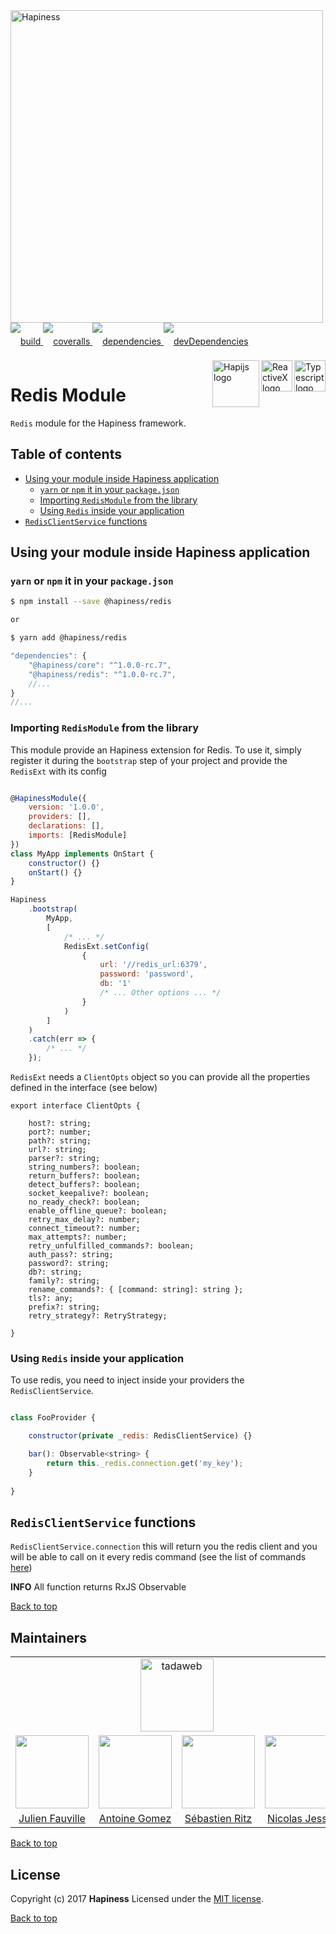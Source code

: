 <img src="http://bit.ly/2mxmKKI" width="500" alt="Hapiness" />

<div style="margin-bottom:20px;">
<div style="line-height:60px">
    <a href="https://travis-ci.org/hapinessjs/redis-module.svg?branch=master">
        <img src="https://travis-ci.org/hapinessjs/redis-module.svg?branch=master" alt="build" />
    </a>
    <a href="https://coveralls.io/github/hapinessjs/redis-module?branch=master">
        <img src="https://coveralls.io/repos/github/hapinessjs/redis-module/badge.svg?branch=master" alt="coveralls" />
    </a>
    <a href="https://david-dm.org/hapinessjs/redis-module">
        <img src="https://david-dm.org/hapinessjs/redis-module.svg" alt="dependencies" />
    </a>
    <a href="https://david-dm.org/hapinessjs/redis-module?type=dev">
        <img src="https://david-dm.org/hapinessjs/redis-module/dev-status.svg" alt="devDependencies" />
    </a>
</div>
<div>
    <a href="https://www.typescriptlang.org/docs/tutorial.html">
        <img src="https://cdn-images-1.medium.com/max/800/1*8lKzkDJVWuVbqumysxMRYw.png"
             align="right" alt="Typescript logo" width="50" height="50" style="border:none;" />
    </a>
    <a href="http://reactivex.io/rxjs">
        <img src="http://reactivex.io/assets/Rx_Logo_S.png"
             align="right" alt="ReactiveX logo" width="50" height="50" style="border:none;" />
    </a>
    <a href="http://hapijs.com">
        <img src="http://bit.ly/2lYPYPw"
             align="right" alt="Hapijs logo" width="75" style="border:none;" />
    </a>
</div>
</div>

# Redis Module

```Redis``` module for the Hapiness framework.

## Table of contents


* [Using your module inside Hapiness application](#using-your-module-inside-hapiness-application)
	* [`yarn` or `npm` it in your `package.json`](#yarn-or-npm-it-in-your-package)
	* [Importing `RedisModule` from the library](#importing-redismodule-from-the-library)
	* [Using `Redis` inside your application](#using-redis-inside-your-application)
* [```RedisClientService``` functions](#redisclientservice-functions)

## Using your module inside Hapiness application


### `yarn` or `npm` it in your `package.json`

```bash
$ npm install --save @hapiness/redis

or

$ yarn add @hapiness/redis
```
    
```javascript
"dependencies": {
    "@hapiness/core": "^1.0.0-rc.7",
    "@hapiness/redis": "^1.0.0-rc.7",
    //...
}
//...
```


### Importing `RedisModule` from the library

This module provide an Hapiness extension for Redis.
To use it, simply register it during the ```bootstrap``` step of your project and provide the ```RedisExt``` with its config

```javascript

@HapinessModule({
    version: '1.0.0',
    providers: [],
    declarations: [],
    imports: [RedisModule]
})
class MyApp implements OnStart {
    constructor() {}
    onStart() {}
}

Hapiness
    .bootstrap(
        MyApp,
        [
            /* ... */
            RedisExt.setConfig(
                {
                    url: '//redis_url:6379',
                    password: 'password',
                    db: '1'
                    /* ... Other options ... */
                }
            )
        ]
    )
    .catch(err => {
        /* ... */
    });

```

```RedisExt``` needs a ```ClientOpts``` object so you can provide all the properties defined in the interface (see below)

```
export interface ClientOpts {

    host?: string;
    port?: number;
    path?: string;
    url?: string;
    parser?: string;
    string_numbers?: boolean;
    return_buffers?: boolean;
    detect_buffers?: boolean;
    socket_keepalive?: boolean;
    no_ready_check?: boolean;
    enable_offline_queue?: boolean;
    retry_max_delay?: number;
    connect_timeout?: number;
    max_attempts?: number;
    retry_unfulfilled_commands?: boolean;
    auth_pass?: string;
    password?: string;
    db?: string;
    family?: string;
    rename_commands?: { [command: string]: string };
    tls?: any;
    prefix?: string;
    retry_strategy?: RetryStrategy;
    
}

```


### Using `Redis` inside your application

To use redis, you need to inject inside your providers the ```RedisClientService```.

```javascript

class FooProvider {

    constructor(private _redis: RedisClientService) {}

    bar(): Observable<string> {
    	return this._redis.connection.get('my_key');
    }
   
}

```


## ```RedisClientService``` functions

```RedisClientService.connection``` this will return you the redis client and you will be able to call on it every redis command (see the list of commands [here](https://redis.io/commands))

**INFO** All function returns RxJS Observable

[Back to top](#table-of-contents)

## Maintainers

<table>
    <tr>
        <td colspan="4" align="center"><a href="https://www.tadaweb.com"><img src="https://tadaweb.com/images/tadaweb/logo.png" width="117" alt="tadaweb" /></a></td>
    </tr>
    <tr>
        <td align="center"><a href="https://github.com/Juneil"><img src="https://avatars3.githubusercontent.com/u/6546204?v=3&s=117" width="117"/></a></td>
        <td align="center"><a href="https://github.com/antoinegomez"><img src="https://avatars3.githubusercontent.com/u/997028?v=3&s=117" width="117"/></a></td>
        <td align="center"><a href="https://github.com/reptilbud"><img src="https://avatars3.githubusercontent.com/u/6841511?v=3&s=117" width="117"/></a></td>
        <td align="center"><a href="https://github.com/njl07"><img src="https://avatars3.githubusercontent.com/u/1673977?v=3&s=117" width="117"/></a></td>
    </tr>
    <tr>
        <td align="center"><a href="https://github.com/Juneil">Julien Fauville</a></td>
        <td align="center"><a href="https://github.com/antoinegomez">Antoine Gomez</a></td>
        <td align="center"><a href="https://github.com/reptilbud">Sébastien Ritz</a></td>
        <td align="center"><a href="https://github.com/njl07">Nicolas Jessel</a></td>
    </tr>
</table>

[Back to top](#table-of-contents)

## License

Copyright (c) 2017 **Hapiness** Licensed under the [MIT license](https://github.com/hapinessjs/empty-module/blob/master/LICENSE.md).

[Back to top](#table-of-contents)

